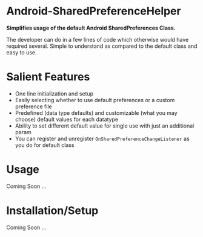 # Android-SharedPreferenceHelper

**Simplifies usage of the default Android SharedPreferences Class.**

The developer can do in a few lines of code which otherwise would have required several. Simple to understand as compared to the default class and easy to use.

# Salient Features

- One line initialization and setup
- Easily selecting whether to use default preferences or a custom preference file
- Predefined (data type defaults) and customizable (what you may choose) default values for each datatype
- Ability to set different default value for single use with just an additional param
- You can register and unregister `OnSharedPreferenceChangeListener` as you do for default class 

# Usage

Coming Soon ...

# Installation/Setup

Coming Soon ...
